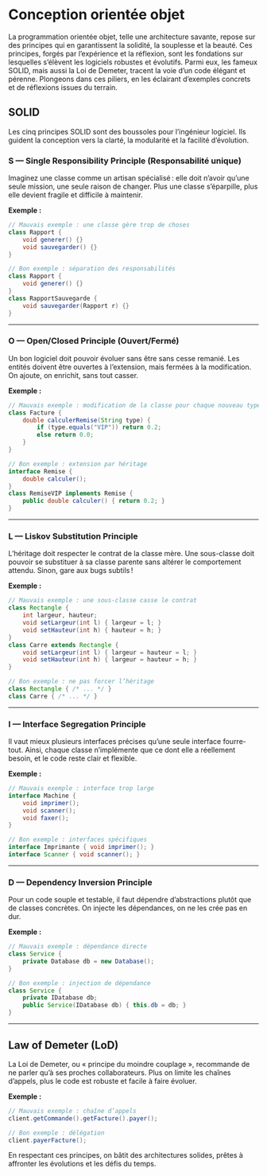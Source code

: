 # Conception orientée objet

La programmation orientée objet, telle une architecture savante, repose sur des principes qui en garantissent la solidité, la souplesse et la beauté. Ces principes, forgés par l’expérience et la réflexion, sont les fondations sur lesquelles s’élèvent les logiciels robustes et évolutifs. Parmi eux, les fameux SOLID, mais aussi la Loi de Demeter, tracent la voie d’un code élégant et pérenne. Plongeons dans ces piliers, en les éclairant d’exemples concrets et de réflexions issues du terrain.

## SOLID
Les cinq principes SOLID sont des boussoles pour l’ingénieur logiciel. Ils guident la conception vers la clarté, la modularité et la facilité d’évolution.

### S — Single Responsibility Principle (Responsabilité unique)

Imaginez une classe comme un artisan spécialisé : elle doit n’avoir qu’une seule mission, une seule raison de changer. Plus une classe s’éparpille, plus elle devient fragile et difficile à maintenir.

**Exemple :**

```java
// Mauvais exemple : une classe gère trop de choses
class Rapport {
    void generer() {}
    void sauvegarder() {}
}

// Bon exemple : séparation des responsabilités
class Rapport {
    void generer() {}
}
class RapportSauvegarde {
    void sauvegarder(Rapport r) {}
}
```

---

### O — Open/Closed Principle (Ouvert/Fermé)

Un bon logiciel doit pouvoir évoluer sans être sans cesse remanié. Les entités doivent être ouvertes à l’extension, mais fermées à la modification. On ajoute, on enrichit, sans tout casser.

**Exemple :**

```java
// Mauvais exemple : modification de la classe pour chaque nouveau type
class Facture {
    double calculerRemise(String type) {
        if (type.equals("VIP")) return 0.2;
        else return 0.0;
    }
}

// Bon exemple : extension par héritage
interface Remise {
    double calculer();
}
class RemiseVIP implements Remise {
    public double calculer() { return 0.2; }
}
```

---

### L — Liskov Substitution Principle

L’héritage doit respecter le contrat de la classe mère. Une sous-classe doit pouvoir se substituer à sa classe parente sans altérer le comportement attendu. Sinon, gare aux bugs subtils !

**Exemple :**

```java
// Mauvais exemple : une sous-classe casse le contrat
class Rectangle {
    int largeur, hauteur;
    void setLargeur(int l) { largeur = l; }
    void setHauteur(int h) { hauteur = h; }
}
class Carre extends Rectangle {
    void setLargeur(int l) { largeur = hauteur = l; }
    void setHauteur(int h) { largeur = hauteur = h; }
}

// Bon exemple : ne pas forcer l’héritage
class Rectangle { /* ... */ }
class Carre { /* ... */ }
```

---

### I — Interface Segregation Principle

Il vaut mieux plusieurs interfaces précises qu’une seule interface fourre-tout. Ainsi, chaque classe n’implémente que ce dont elle a réellement besoin, et le code reste clair et flexible.

**Exemple :**

```java
// Mauvais exemple : interface trop large
interface Machine {
    void imprimer();
    void scanner();
    void faxer();
}

// Bon exemple : interfaces spécifiques
interface Imprimante { void imprimer(); }
interface Scanner { void scanner(); }
```

---

### D — Dependency Inversion Principle

Pour un code souple et testable, il faut dépendre d’abstractions plutôt que de classes concrètes. On injecte les dépendances, on ne les crée pas en dur.

**Exemple :**

```java
// Mauvais exemple : dépendance directe
class Service {
    private Database db = new Database();
}

// Bon exemple : injection de dépendance
class Service {
    private IDatabase db;
    public Service(IDatabase db) { this.db = db; }
}
```

---

## Law of Demeter (LoD)

La Loi de Demeter, ou « principe du moindre couplage », recommande de ne parler qu’à ses proches collaborateurs. Plus on limite les chaînes d’appels, plus le code est robuste et facile à faire évoluer.

**Exemple :**

```java
// Mauvais exemple : chaîne d’appels
client.getCommande().getFacture().payer();

// Bon exemple : délégation
client.payerFacture();
```

En respectant ces principes, on bâtit des architectures solides, prêtes à affronter les évolutions et les défis du temps.
